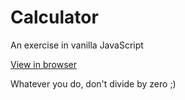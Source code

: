 # Calculator

An exercise in vanilla JavaScript

[View in browser](https://kristidugan.github.io/calculator/)

Whatever you do, don't divide by zero ;)
